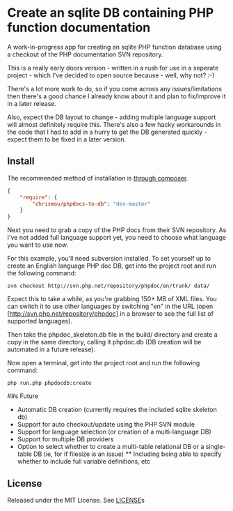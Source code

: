 # Create an sqlite DB containing PHP function documentation

A work-in-progress app for creating an sqlite PHP function database using a checkout of the PHP documentation SVN repository.

This is a really early doors version - written in a rush for use in a seperate project - which I've decided to open source because - well, why not? :-)

There's a lot more work to do, so if you come across any issues/limitations then there's a good chance I already know about it and plan to fix/improve it in a later release.  

Also, expect the DB layout to change - adding multiple language support will almost definitely require this. There's also a few hacky workarounds in the code that I had to 
add in a hurry to get the DB generated quickly - expect them to be fixed in a later version.

## Install

The recommended method of installation is [through composer](http://getcomposer.org).

```JSON
{
    "require": {
        "chrismou/phpdocs-to-db": "dev-master"
    }
}
```

Next you need to grab a copy of the PHP docs from their SVN repository.  As I've not added full language support yet, you need to choose what language you want to use now.

For this example, you'll need subversion installed. To set yourself up to create an English language PHP doc DB, get into the project root and run the following command:

```
svn checkout http://svn.php.net/repository/phpdoc/en/trunk/ data/
```

Expect this to take a while, as you're grabbing 150+ MB of XML files. You can switch it to use other languages by switching "en" in the URL (open 
[http://svn.php.net/repository/phpdoc] in a browser to see the full list of supported languages).

Then take the phpdoc_skeleton.db file in the build/ directory and create a copy in the same directory, calling it phpdoc.db (DB creation will be automated in a future release). 

Now open a terminal, get into the project root and run the following command:

```
php run.php phpdocdb:create
```

##s Future

* Automatic DB creation (currently requires the included sqlite skeleton db)
* Support for auto checkout/update using the PHP SVN module
* Support for language selection (or creation of a multi-language DB)
* Support for multiple DB providers
* Option to select whether to create a multi-table relational DB or a single-table DB (ie, for if filesize is an issue)
** Including being able to specify whether to include full variable definitions, etc

## License

Released under the MIT License. See [LICENSE](LICENSE.md)s